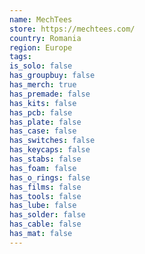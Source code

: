 ```yaml
---
name: MechTees
store: https://mechtees.com/
country: Romania
region: Europe
tags:
is_solo: false
has_groupbuy: false
has_merch: true
has_premade: false
has_kits: false
has_pcb: false
has_plate: false
has_case: false
has_switches: false
has_keycaps: false
has_stabs: false
has_foam: false
has_o_rings: false
has_films: false
has_tools: false
has_lube: false
has_solder: false
has_cable: false
has_mat: false
---
```

